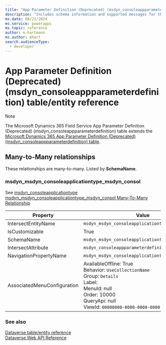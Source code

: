 ```yaml
---
title: "App Parameter Definition (Deprecated) (msdyn_consoleappparameterdefinition) table/entity reference (Microsoft Dynamics 365 Field Service)"
description: "Includes schema information and supported messages for the App Parameter Definition (Deprecated) (msdyn_consoleappparameterdefinition) table/entity with Microsoft Dynamics 365 Field Service."
ms.date: 08/21/2024
ms.service: powerapps
ms.topic: reference
author: m-hartmann
ms.author: mhart
search.audienceType: 
  - developer
---
```


# App Parameter Definition (Deprecated) (msdyn_consoleappparameterdefinition) table/entity reference



> [!NOTE]
> The Microsoft Dynamics 365 Field Service App Parameter Definition (Deprecated) (msdyn_consoleappparameterdefinition) table extends the [Microsoft Dynamics 365 App Parameter Definition (Deprecated) (msdyn_consoleappparameterdefinition) table](/dynamics365/developer/entities/msdyn_consoleappparameterdefinition).




## Many-to-Many relationships

These relationships are many-to-many. Listed by **SchemaName**.

### <a name="BKMK_msdyn_msdyn_consoleapplicationtype_msdyn_consol"></a> msdyn_msdyn_consoleapplicationtype_msdyn_consol

See [msdyn_consoleapplicationtype msdyn_msdyn_consoleapplicationtype_msdyn_consol Many-To-Many Relationship](msdyn_consoleapplicationtype.md#BKMK_msdyn_msdyn_consoleapplicationtype_msdyn_consol)

|Property|Value|
|---|---|
|IntersectEntityName|`msdyn_msdyn_consoleapplicationtype_msdyn_cons`|
|IsCustomizable|True|
|SchemaName|`msdyn_msdyn_consoleapplicationtype_msdyn_consol`|
|IntersectAttribute|`msdyn_consoleappparameterdefinitionid`|
|NavigationPropertyName|`msdyn_msdyn_consoleapplicationtype_msdyn_consol`|
|AssociatedMenuConfiguration|AvailableOffline: True<br />Behavior: `UseCollectionName`<br />Group: `Details`<br />Label: <br />MenuId: null<br />Order: 10000<br />QueryApi: null<br />ViewId: `00000000-0000-0000-0000-000000000000`|



### See also

[Dataverse table/entity reference](../about-entity-reference.md)  
[Dataverse Web API Reference](/power-apps/developer/data-platform/webapi/reference/about)   

